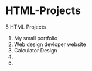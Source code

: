 # HTML-Projects

5 HTML Projects

1. My small portfolio
2. Web design devloper website
3. Calculator Design
4.
5.
